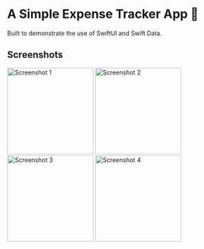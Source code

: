 # A Simple Expense Tracker App 📱

Built to demonstrate the use of SwiftUI and Swift Data.

## Screenshots

<div>
    <img src="https://github.com/notwarnite/iOS-Expense_Tracker/assets/54807257/a69f202d-34a3-4bc8-82e7-25f83c3a6719" alt="Screenshot 1" width="200"/>
    <img src="https://github.com/notwarnite/iOS-Expense_Tracker/assets/54807257/e7ebf5f8-6e14-4c7f-84cd-221044897783" alt="Screenshot 2" width="200"/>
    <img src="https://github.com/notwarnite/iOS-Expense_Tracker/assets/54807257/85451643-8cb4-4799-9a10-a74ee674cc34" alt="Screenshot 3" width="200"/>
    <img src="https://github.com/notwarnite/iOS-Expense_Tracker/assets/54807257/29212ed1-68fc-4b32-8671-d3b4ec388f7f" alt="Screenshot 4" width="200"/>
</div>
